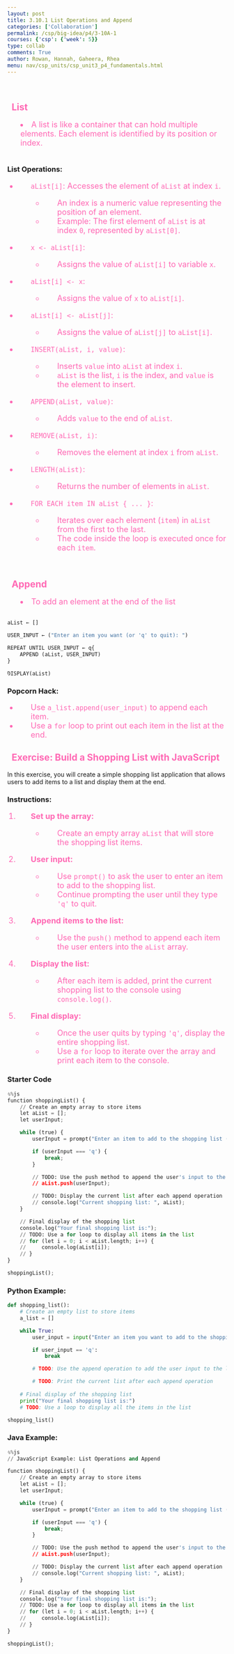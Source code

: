 ```yaml
---
layout: post
title: 3.10.1 List Operations and Append
categories: ['Collaboration']
permalink: /csp/big-idea/p4/3-10A-1
courses: {'csp': {'week': 5}}
type: collab
comments: True
author: Rowan, Hannah, Gaheera, Rhea
menu: nav/csp_units/csp_unit3_p4_fundamentals.html
---
```


<br>
<h2>List</h2>
<li>A list is like a container that can hold multiple elements. Each element is identified by its position or index.</li>
<br>
<style>
    h1 {
        color: #ff69b4;
        padding-left: 10px;
    }
    h2 {
        color: #ff69b4;
        padding-left: 10px;
    }
    div {
        background-color: #ffb6c1;
        border-radius: 10px;
    }
    li {
        color: #ff69b4;
        padding-left: 30px;
        font-size: 18px;
    }
</style>


### List Operations:

- `aList[i]`: Accesses the element of `aList` at index `i`.  
  - An index is a numeric value representing the position of an element.  
  - Example: The first element of `aList` is at index `0`, represented by `aList[0]`.

- `x <- aList[i]`:
  - Assigns the value of `aList[i]` to variable `x`.

- `aList[i] <- x`: 
  - Assigns the value of `x` to `aList[i]`.

- `aList[i] <- aList[j]`: 
  - Assigns the value of `aList[j]` to `aList[i]`.

- `INSERT(aList, i, value)`:  
  - Inserts `value` into `aList` at index `i`.  
  - `aList` is the list, `i` is the index, and `value` is the element to insert.

- `APPEND(aList, value)`:  
  - Adds `value` to the end of `aList`.

- `REMOVE(aList, i)`:  
  - Removes the element at index `i` from `aList`.

- `LENGTH(aList)`:  
  - Returns the number of elements in `aList`.

- `FOR EACH item IN aList { ... }`:  
  - Iterates over each element (`item`) in `aList` from the first to the last.  
  - The code inside the loop is executed once for each `item`.




<br>
<h2>Append</h2>
<li>To add an element at the end of the list</li>
<br>
<style>
    h1 {
        color: #ff69b4;
        padding-left: 10px;
    }
    h2 {
        color: #ff69b4;
        padding-left: 10px;
    }
    div {
        background-color: #ffb6c1;
        border-radius: 10px;
    }
    li {
        color: #ff69b4;
        padding-left: 30px;
        font-size: 18px;
    }
</style>



```python
aList ← []

USER_INPUT ← ("Enter an item you want (or 'q' to quit): ")

REPEAT UNTIL USER_INPUT ← q{
    APPEND (aList, USER_INPUT)
}

DISPLAY(aList)
```

### Popcorn Hack:

- Use `a_list.append(user_input)` to append each item.
- Use a `for` loop to print out each item in the list at the end.

## Exercise: Build a Shopping List with JavaScript

In this exercise, you will create a simple shopping list application that allows users to add items to a list and display them at the end.

### Instructions:

1. **Set up the array:**
   - Create an empty array `aList` that will store the shopping list items.
   
2. **User input:**
   - Use `prompt()` to ask the user to enter an item to add to the shopping list.
   - Continue prompting the user until they type `'q'` to quit.

3. **Append items to the list:**
   - Use the `push()` method to append each item the user enters into the `aList` array.

4. **Display the list:**
   - After each item is added, print the current shopping list to the console using `console.log()`.
   
5. **Final display:**
   - Once the user quits by typing `'q'`, display the entire shopping list.
   - Use a `for` loop to iterate over the array and print each item to the console.

### Starter Code


```python
%%js
function shoppingList() {
    // Create an empty array to store items
    let aList = [];
    let userInput;

    while (true) {
        userInput = prompt("Enter an item to add to the shopping list (or 'q' to quit):");

        if (userInput === 'q') {
            break;
        }

        // TODO: Use the push method to append the user's input to the array
        // aList.push(userInput);

        // TODO: Display the current list after each append operation
        // console.log("Current shopping list: ", aList);
    }

    // Final display of the shopping list
    console.log("Your final shopping list is:");
    // TODO: Use a for loop to display all items in the list
    // for (let i = 0; i < aList.length; i++) {
    //     console.log(aList[i]);
    // }
}

shoppingList();
```

### Python Example:


```python
def shopping_list():
    # Create an empty list to store items
    a_list = []

    while True:
        user_input = input("Enter an item you want to add to the shopping list (or 'q' to quit): ")

        if user_input == 'q':
            break

        # TODO: Use the append operation to add the user input to the list

        # TODO: Print the current list after each append operation
    
    # Final display of the shopping list
    print("Your final shopping list is:")
    # TODO: Use a loop to display all the items in the list

shopping_list()

```

### Java Example: 



```python
%%js 
// JavaScript Example: List Operations and Append

function shoppingList() {
    // Create an empty array to store items
    let aList = [];
    let userInput;

    while (true) {
        userInput = prompt("Enter an item to add to the shopping list (or 'q' to quit):");

        if (userInput === 'q') {
            break;
        }

        // TODO: Use the push method to append the user's input to the array
        // aList.push(userInput);

        // TODO: Display the current list after each append operation
        // console.log("Current shopping list: ", aList);
    }

    // Final display of the shopping list
    console.log("Your final shopping list is:");
    // TODO: Use a for loop to display all items in the list
    // for (let i = 0; i < aList.length; i++) {
    //     console.log(aList[i]);
    // }
}

shoppingList();

```
